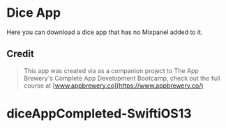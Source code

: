 # Dice App 
Here you can download a dice app that has no Mixpanel added to it. 


## Credit
>This app was created via as a companion project to The App Brewery's Complete App Development Bootcamp, check out the full course at [www.appbrewery.co](https://www.appbrewery.co/)


# diceAppCompleted-SwiftiOS13
